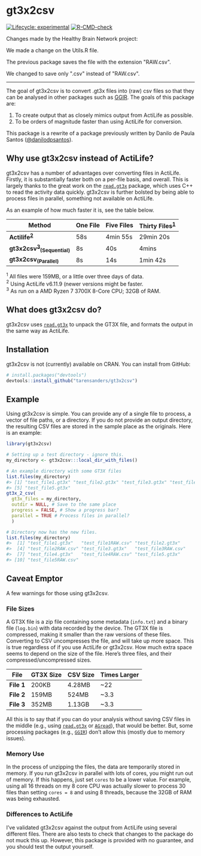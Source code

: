 
<!-- README.md is generated from README.Rmd. Please edit that file -->

# gt3x2csv

<!-- badges: start -->

[![Lifecycle:
experimental](https://img.shields.io/badge/lifecycle-experimental-orange.svg)](https://lifecycle.r-lib.org/articles/stages.html#experimental)
[![R-CMD-check](https://github.com/tarensanders/gt3x2csv/workflows/R-CMD-check/badge.svg)](https://github.com/tarensanders/gt3x2csv/actions)
<!-- badges: end -->

Changes made by the Healthy Brain Network project:

We made a change on the Utils.R file.

The previous package saves the file with the extension "RAW.csv".

We changed to save only ".csv" instead of "RAW.csv".

-------------

The goal of gt3x2csv is to convert .gt3x files into (raw) csv files so
that they can be analysed in other packages such as
[GGIR](https://cran.r-project.org/package=GGIR). The goals of this
package are:

1.  To create output that as closely mimics output from ActiLife as
    possible.
2.  To be orders of magnitude faster than using ActiLife for conversion.

This package is a rewrite of a package previously written by Danilo de
Paula Santos ([@danilodpsantos](https://github.com/danilodpsantos)).

## Why use gt3x2csv instead of ActiLife?

gt3x2csv has a number of advantages over converting files in ActiLife.
Firstly, it is substantially faster both on a per-file basis, and
overall. This is largely thanks to the great work on the
[`read.gt3x`](https://github.com/THLfi/read.gt3x) package, which uses
C++ to read the activity data quickly. gt3x2csv is further bolsted by
being able to process files in parallel, something not available on
ActiLife.

As an example of how much faster it is, see the table below.

| Method                                                          | One File | Five Files | Thirty Files<sup>[1](#myfootnote1)</sup> |
|-----------------------------------------------------------------|----------|------------|------------------------------------------|
| **Actilife<sup>[2](#myfootnote2)</sup>**                        | 58s      | 4min 55s   | 29min 20s                                |
| **gt3x2csv<sup>[3](#myfootnote3)</sup><sub>(Sequential)</sub>** | 8s       | 40s        | 4mins                                    |
| **gt3x2csv<sub>(Parallel)</sub>**                               | 8s       | 14s        | 1min 42s                                 |

<a name="myfootnote1"><sup>1</sup></a> All files were 159MB, or a little
over three days of data.<br> <a name="myfootnote2"><sup>2</sup></a>
Using ActiLife v6.11.9 (newer versions might be faster.<br>
<a name="myfootnote3"><sup>3</sup></a> As run on a AMD Ryzen 7 3700X
8-Core CPU; 32GB of RAM.

## What does gt3x2csv do?

gt3x2csv uses [`read.gt3x`](https://github.com/THLfi/read.gt3x) to
unpack the GT3X file, and formats the output in the same way as
ActiLife.

## Installation

gt3x2csv is not (currently) available on CRAN. You can install from
GitHub:

``` r
# install.packages("devtools")
devtools::install_github("tarensanders/gt3x2csv")
```

## Example

Using gt3x2csv is simple. You can provide any of a single file to
process, a vector of file paths, or a directory. If you do not provide
an output directory, the resulting CSV files are stored in the sample
place as the originals. Here is an example:

``` r
library(gt3x2csv)

# Setting up a test directory - ignore this.
my_directory <- gt3x2csv:::local_dir_with_files()

# An example directory with some GT3X files
list.files(my_directory)
#> [1] "test_file1.gt3x" "test_file2.gt3x" "test_file3.gt3x" "test_file4.gt3x"
#> [5] "test_file5.gt3x"
gt3x_2_csv(
  gt3x_files = my_directory,
  outdir = NULL, # Save to the same place
  progress = FALSE, # Show a progress bar?
  parallel = TRUE # Process files in parallel?
  )

# Directory now has the new files.
list.files(my_directory)
#>  [1] "test_file1.gt3x"   "test_file1RAW.csv" "test_file2.gt3x"  
#>  [4] "test_file2RAW.csv" "test_file3.gt3x"   "test_file3RAW.csv"
#>  [7] "test_file4.gt3x"   "test_file4RAW.csv" "test_file5.gt3x"  
#> [10] "test_file5RAW.csv"
```

## Caveat Emptor

A few warnings for those using gt3x2csv.

### File Sizes

A GT3X file is a zip file containing some metadata (`info.txt`) and a
binary file (`log.bin`) with data recorded by the device. The GT3X file
is compressed, making it smaller than the raw versions of these files.
Converting to CSV uncompresses the file, and will take up more space.
This is true regardless of if you use ActiLife or gt3x2csv. How much
extra space seems to depend on the size of the file. Here’s three files,
and their compressed/uncompressed sizes.

| File       | GT3X Size | CSV Size | Times Larger |
|------------|-----------|----------|--------------|
| **File 1** | 200KB     | 4.28MB   | \~22         |
| **File 2** | 159MB     | 524MB    | \~3.3        |
| **File 3** | 352MB     | 1.13GB   | \~3.3        |

All this is to say that if you can do your analysis without saving CSV
files in the middle (e.g., using
[`read.gt3x`](https://github.com/THLfi/read.gt3x) or
[`AGread`](https://github.com/paulhibbing/AGread)), that would be
better. But, some processing packages (e.g.,
[`GGIR`](https://github.com/wadpac/GGIR)) don’t allow this (mostly due
to memory issues).

### Memory Use

In the process of unzipping the files, the data are temporarily stored
in memory. If you run gt3x2csv in parallel with lots of cores, you might
run out of memory. If this happens, just set `cores` to be a lower
value. For example, using all 16 threads on my 8 core CPU was actually
slower to process 30 files than setting `cores = 8` and using 8 threads,
because the 32GB of RAM was being exhausted.

### Differences to ActiLife

I’ve validated gt3x2csv against the output from ActiLife using several
different files. There are also tests to check that changes to the
package do not muck this up. However, this package is provided with no
guarantee, and you should test the output yourself.
